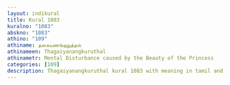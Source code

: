 ```yaml
---
layout: indikural
title: Kural 1083
kuralno: "1083"
abskno: "1083"
athino: "109"
athiname: தகையணங்குறுத்தல்
athinameen: Thagaiyanangkuruthal
athinametr: Mental Disturbance caused by the Beauty of the Princess
categories: [109]
description: Thagaiyanangkuruthal kural 1083 with meaning in tamil and english 
---
```


